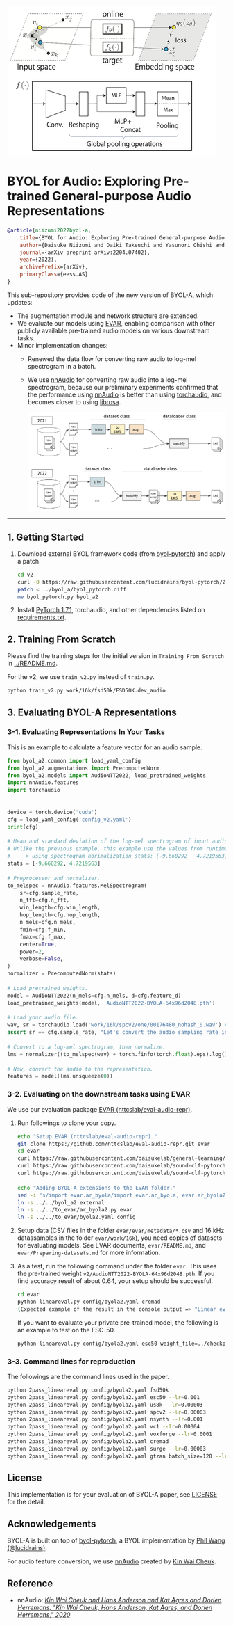 ![key_visual](byol-a2-key-visual.png)

# BYOL for Audio: Exploring Pre-trained General-purpose Audio Representations

```BibTeX
@article{niizumi2022byol-a,
    title={BYOL for Audio: Exploring Pre-trained General-purpose Audio Representations},
    author={Daisuke Niizumi and Daiki Takeuchi and Yasunori Ohishi and Noboru Harada and Kunio Kashino},
    journal={arXiv preprint arXiv:2204.07402},
    year={2022},
    archivePrefix={arXiv},
    primaryClass={eess.AS}
}
```

This sub-repository provides code of the new version of BYOL-A, which updates:

- The augmentation module and network structure are extended.
- We evaluate our models using [EVAR](https://github.com/nttcslab/eval-audio-repr), enabling comparison with other publicly available pre-trained audio models on various downstream tasks.
- Minor implementation changes:
    - Renewed the data flow for converting raw audio to log-mel spectrogram in a batch.
    - We use [nnAudio](https://github.com/KinWaiCheuk/nnAudio) for converting raw audio into a log-mel spectrogram, because our preliminary experiments confirmed that the performance using [nnAudio](https://github.com/KinWaiCheuk/nnAudio) is better than using [torchaudio](https://github.com/pytorch/audio), and becomes closer to using [librosa](https://github.com/librosa/librosa).

        ![dataflow](byol-a-dataflow-history.png)

---

## 1. Getting Started

1. Download external BYOL framework code (from [byol-pytorch](https://github.com/lucidrains/byol-pytorch)) and apply a patch.

    ```sh
    cd v2
    curl -O https://raw.githubusercontent.com/lucidrains/byol-pytorch/2aa84ee18fafecaf35637da4657f92619e83876d/byol_pytorch/byol_pytorch.py
    patch < ../byol_a/byol_pytorch.diff
    mv byol_pytorch.py byol_a2
    ```

2. Install [PyTorch 1.7.1](https://pytorch.org/get-started/locally/), torchaudio, and other dependencies listed on [requirements.txt](../requirements.txt).

## 2. Training From Scratch

Please find the training steps for the initial version in `Training From Scratch` in [../README.md](../README.md#training-from-scratch).

For the v2, we use `train_v2.py` instead of `train.py`.

```sh
python train_v2.py work/16k/fsd50k/FSD50K.dev_audio
```

## 3. Evaluating BYOL-A Representations

### 3-1. Evaluating Representations In Your Tasks

This is an example to calculate a feature vector for an audio sample.

```python
from byol_a2.common import load_yaml_config
from byol_a2.augmentations import PrecomputedNorm
from byol_a2.models import AudioNTT2022, load_pretrained_weights
import nnAudio.features
import torchaudio


device = torch.device('cuda')
cfg = load_yaml_config('config_v2.yaml')
print(cfg)

# Mean and standard deviation of the log-mel spectrogram of input audio samples, pre-computed.
# Unlike the previous example, this example use the values from runtime EVAR terminal output.
#     > using spectrogram norimalization stats: [-9.660292   4.7219563]
stats = [-9.660292, 4.7219563]

# Preprocessor and normalizer.
to_melspec = nnAudio.features.MelSpectrogram(
    sr=cfg.sample_rate,
    n_fft=cfg.n_fft,
    win_length=cfg.win_length,
    hop_length=cfg.hop_length,
    n_mels=cfg.n_mels,
    fmin=cfg.f_min,
    fmax=cfg.f_max,
    center=True,
    power=2,
    verbose=False,
)
normalizer = PrecomputedNorm(stats)

# Load pretrained weights.
model = AudioNTT2022(n_mels=cfg.n_mels, d=cfg.feature_d)
load_pretrained_weights(model, 'AudioNTT2022-BYOLA-64x96d2048.pth')

# Load your audio file.
wav, sr = torchaudio.load('work/16k/spcv2/one/00176480_nohash_0.wav') # a sample from SPCV2 for now
assert sr == cfg.sample_rate, "Let's convert the audio sampling rate in advance, or do it here online."

# Convert to a log-mel spectrogram, then normalize.
lms = normalizer((to_melspec(wav) + torch.finfo(torch.float).eps).log())

# Now, convert the audio to the representation.
features = model(lms.unsqueeze(0))
```

### 3-2. Evaluating on the downstream tasks using EVAR

We use our evaluation package [EVAR (nttcslab/eval-audio-repr)](https://github.com/nttcslab/eval-audio-repr).

1. Run followings to clone your copy.

    ```sh
    echo "Setup EVAR (nttcslab/eval-audio-repr)."
    git clone https://github.com/nttcslab/eval-audio-repr.git evar
    cd evar
    curl https://raw.githubusercontent.com/daisukelab/general-learning/master/MLP/torch_mlp_clf2.py -o evar/utils/torch_mlp_clf2.py
    curl https://raw.githubusercontent.com/daisukelab/sound-clf-pytorch/master/for_evar/sampler.py -o evar/sampler.py
    curl https://raw.githubusercontent.com/daisukelab/sound-clf-pytorch/master/for_evar/cnn14_decoupled.py -o evar/cnn14_decoupled.py

    echo "Adding BYOL-A extensions to the EVAR folder."
    sed -i 's/import evar.ar_byola/import evar.ar_byola, evar.ar_byola2/' lineareval.py
    ln -s ../../byol_a2 external
    ln -s ../../to_evar/ar_byola2.py evar
    ln -s ../../to_evar/byola2.yaml config
    ```

2. Setup data (CSV files in the folder `evar/evar/metadata/*.csv` and 16 kHz datassamples in the folder `evar/work/16k`), you need copies of datasets for evaluating models. See EVAR documents, `evar/README.md`, and `evar/Preparing-datasets.md` for more information.

3. As a test, run the following command under the folder `evar`. This uses the pre-trained weight `v2/AudioNTT2022-BYOLA-64x96d2048.pth`. If you find accuracy result of about 0.64, your setup should be successful.

    ```sh
    cd evar
    python lineareval.py config/byola2.yaml cremad
    (Expected example of the result in the console output => "Linear evaluation: cremad_ar_byola2.AR_BYOLA2_e1346451 cremad -> 0.64281")
    ```

    If you want to evaluate your private pre-trained model, the following is an example to test on the ESC-50.

    ```sh
    python lineareval.py config/byola2.yaml esc50 weight_file=../checkpoints/AudioNTT2022-BYOLA-64x96d3072-2204281738-e100b256l0001r42-20d17c27.pth
    ```

### 3-3. Command lines for reproduction

The followings are the command lines used in the paper.

```sh
python 2pass_lineareval.py config/byola2.yaml fsd50k
python 2pass_lineareval.py config/byola2.yaml esc50 --lr=0.001
python 2pass_lineareval.py config/byola2.yaml us8k --lr=0.00003
python 2pass_lineareval.py config/byola2.yaml spcv2 --lr=0.00003
python 2pass_lineareval.py config/byola2.yaml nsynth --lr=0.001
python 2pass_lineareval.py config/byola2.yaml vc1 --lr=0.00004
python 2pass_lineareval.py config/byola2.yaml voxforge --lr=0.0001
python 2pass_lineareval.py config/byola2.yaml cremad
python 2pass_lineareval.py config/byola2.yaml surge --lr=0.00003
python 2pass_lineareval.py config/byola2.yaml gtzan batch_size=128 --lr=0.001
```

## License

This implementation is for your evaluation of BYOL-A paper, see [LICENSE](../LICENSE) for the detail.

## Acknowledgements

BYOL-A is built on top of [byol-pytorch](https://github.com/lucidrains/byol-pytorch), a BYOL implementation by [Phil Wang (@lucidrains)](https://github.com/lucidrains).

For audio feature conversion, we use [nnAudio](https://github.com/KinWaiCheuk/nnAudio) created by [Kin Wai Cheuk](https://github.com/KinWaiCheuk).

## Reference

- nnAudio: *[Kin Wai Cheuk and Hans Anderson and Kat Agres and Dorien Herremans, "Kin Wai Cheuk, Hans Anderson, Kat Agres, and Dorien Herremans," 2020](https://ieeexplore.ieee.org/abstract/document/9174990)*

